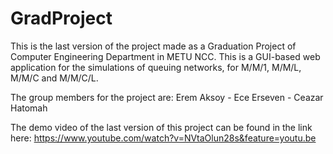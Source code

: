 # GradProject

This is the last version of the project made as a Graduation Project of Computer Engineering Department in METU NCC. This is a GUI-based web application for the simulations of queuing networks, for M/M/1, M/M/L, M/M/C and M/M/C/L.

The group members for the project are: Erem Aksoy - Ece Erseven - Ceazar Hatomah

The demo video of the last version of this project can be found in the link here:
https://www.youtube.com/watch?v=NVtaOlun28s&feature=youtu.be
